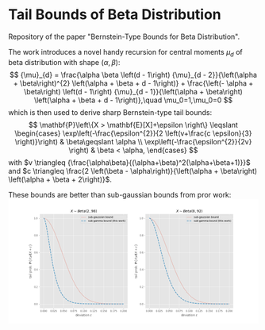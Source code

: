 # Tail Bounds of Beta Distribution

Repository of the paper "Bernstein-Type Bounds for Beta Distribution".

The work introduces a novel handy recursion for central moments $\mu_d$ of beta distribution with shape $(\alpha,\beta)$:
$$
{\mu}_{d} = \frac{\alpha \beta \left(d - 1\right) {\mu}_{d - 2}}{\left(\alpha + \beta\right)^{2} \left(\alpha + \beta + d - 1\right)} + \frac{\left(- \alpha + \beta\right) \left(d - 1\right) {\mu}_{d - 1}}{\left(\alpha + \beta\right) \left(\alpha + \beta + d - 1\right)},\quad \mu_0=1,\mu_0=0
$$
which is then used to derive sharp Bernstein-type tail bounds:
$$
\mathbf{P}\left\{X > \mathbf{E}[X]+\epsilon \right\}  \leqslant 
\begin{cases}
\exp\left(-\frac{\epsilon^{2}}{2 \left(v+\frac{c \epsilon}{3} \right)}\right) & \beta\geqslant \alpha \\
\exp\left(-\frac{\epsilon^{2}}{2v} \right) & \beta < \alpha,
\end{cases}
$$
with $v \triangleq {\frac{\alpha\beta}{(\alpha+\beta)^2(\alpha+\beta+1)}}$ and $c \triangleq  \frac{2 \left(\beta - \alpha\right)}{\left(\alpha + \beta\right) \left(\alpha + \beta + 2\right)}$. 

These bounds are better than sub-gaussian bounds from pror work:
![image](comparison.png)
